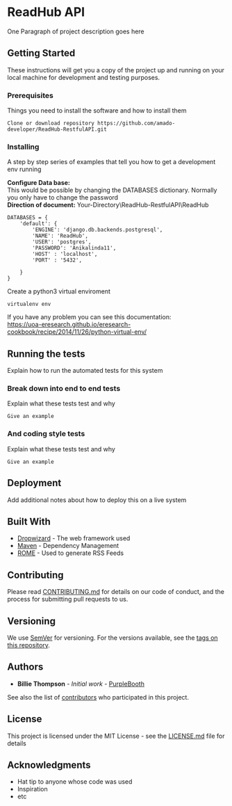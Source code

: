 # ReadHub API

One Paragraph of project description goes here

## Getting Started

These instructions will get you a copy of the project up and running on your local machine for development and testing purposes. 

### Prerequisites

Things you need to install the software and how to install them

```
Clone or download repository https://github.com/amado-developer/ReadHub-RestfulAPI.git
```

### Installing

A step by step series of examples that tell you how to get a development env running

**Configure Data base:**\
This would be possible by changing the DATABASES dictionary. Normally you only have to change the password\
**Direction of document:** Your-Directory\ReadHub-RestfulAPI\ReadHub


```
DATABASES = {
    'default': {
        'ENGINE': 'django.db.backends.postgresql',
        'NAME': 'ReadHub',
        'USER': 'postgres',
        'PASSWORD': 'Anikalinda11',
        'HOST' : 'localhost',
        'PORT' : '5432',

    }
}

```

Create a python3 virtual enviroment

```
virtualenv env
```

If you have any problem you can see this documentation:\
https://uoa-eresearch.github.io/eresearch-cookbook/recipe/2014/11/26/python-virtual-env/

## Running the tests

Explain how to run the automated tests for this system

### Break down into end to end tests

Explain what these tests test and why

```
Give an example
```

### And coding style tests

Explain what these tests test and why

```
Give an example
```

## Deployment

Add additional notes about how to deploy this on a live system

## Built With

* [Dropwizard](http://www.dropwizard.io/1.0.2/docs/) - The web framework used
* [Maven](https://maven.apache.org/) - Dependency Management
* [ROME](https://rometools.github.io/rome/) - Used to generate RSS Feeds

## Contributing

Please read [CONTRIBUTING.md](https://gist.github.com/PurpleBooth/b24679402957c63ec426) for details on our code of conduct, and the process for submitting pull requests to us.

## Versioning

We use [SemVer](http://semver.org/) for versioning. For the versions available, see the [tags on this repository](https://github.com/your/project/tags). 

## Authors

* **Billie Thompson** - *Initial work* - [PurpleBooth](https://github.com/PurpleBooth)

See also the list of [contributors](https://github.com/your/project/contributors) who participated in this project.

## License

This project is licensed under the MIT License - see the [LICENSE.md](LICENSE.md) file for details

## Acknowledgments

* Hat tip to anyone whose code was used
* Inspiration
* etc





